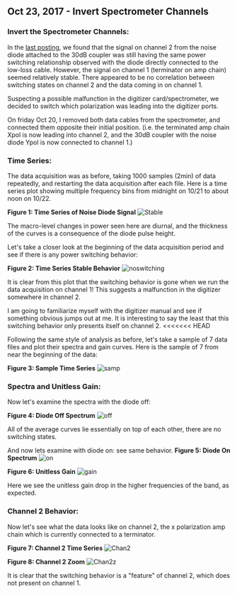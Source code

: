 ## Oct 23, 2017 - Invert Spectrometer Channels

### Invert the Spectrometer Channels:

In the [last posting](../20171020_1000_Sample_TermCoupler/index.md), we
found that the signal on channel 2 from the noise diode attached to the 30dB coupler was
still having the same power switching relationship observed with the diode
directly connected to the low-loss cable. However, the signal on channel 1
(terminator on amp chain) seemed relatively stable. There appeared to be no
correlation between switching states on channel 2 and the data coming in on
channel 1. 

Suspecting a possible malfunction in the digitizer card/spectrometer, we decided
to switch which polarization was leading into the digitizer ports.

On friday Oct 20, I removed both data cables from the spectrometer, and
connected them opposite their initial position. (i.e. the terminated amp chain Xpol
is now leading into channel 2, and the 30dB coupler with the noise diode Ypol is
now connected to channel 1.) 

### Time Series:

The data acquisition was as before, taking 1000 samples (2min) of data
repeatedly, and restarting the data acquisition after each file. Here is a time
series plot showing multiple frequency bins from midnight on 10/21 to about noon
on 10/22.

**Figure 1: Time Series of Noise Diode Signal**
![Stable](Time_Series_Chan1_Stable.png)

The macro-level changes in power seen here are diurnal, and the thickness of the
curves is a consequence of the diode pulse height.

Let's take a closer look at the beginning of the data acquisition period and see
if there is any power switching behavior:

**Figure 2: Time Series Stable Behavior**
![noswitching](ZoomedTSInvert.png)

It is clear from this plot that the switching behavior is gone when we run the
data acquisition on channel 1! This suggests a malfunction in the digitizer
somewhere in channel 2. 

I am going to familiarize myself with the digitizer manual and see if something
obvious jumps out at me. It is interesting to say the least that this switching
behavior only presents itself on channel 2.
<<<<<<< HEAD

Following the same style of analysis as before, let's take a sample of 7 data
files and plot their spectra and gain curves. Here is the sample of 7 from near
the beginning of the data:

**Figure 3: Sample Time Series**
![samp](TSStable.png)

### Spectra and Unitless Gain:

Now let's examine the spectra with the diode off:

**Figure 4: Diode Off Spectrum**
![off](diodeoffspectrumInvert.png)

All of the average curves lie essentially on top of each other, there are no
switching states.

And now lets examine with diode on: see same behavior.
**Figure 5: Diode On Spectrum**
![on](diodeonspectrumInvert.png)

**Figure 6: Unitless Gain**
![gain](UnitlessGainInvert.png)

Here we see the unitless gain drop in the higher frequencies of the band, as
expected.

### Channel 2 Behavior:

Now let's see what the data looks like on channel 2, the x polarization amp
chain which is currently connected to a terminator.

**Figure 7: Channel 2 Time Series**
![Chan2](Time_Series_Chan2_Switch.png)

**Figure 8: Channel 2 Zoom**
![Chan2z](ZoomedChan2TS.png)

It is clear that the switching behavior is a "feature" of channel 2, which
does not present on channel 1.